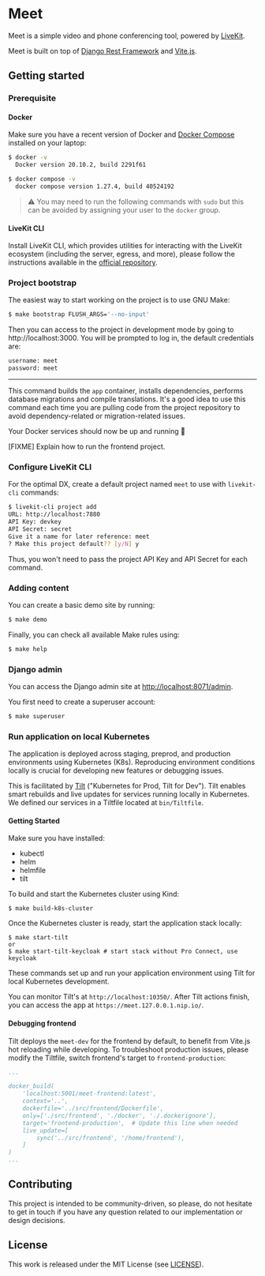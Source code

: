 # Meet

Meet is a simple video and phone conferencing tool, powered by [LiveKit](https://livekit.io/).

Meet is built on top of [Django Rest
Framework](https://www.django-rest-framework.org/) and [Vite.js](https://vitejs.dev/).

## Getting started

### Prerequisite

#### Docker

Make sure you have a recent version of Docker and [Docker
Compose](https://docs.docker.com/compose/install) installed on your laptop:

```bash
$ docker -v
  Docker version 20.10.2, build 2291f61

$ docker compose -v
  docker compose version 1.27.4, build 40524192
```

> ⚠️ You may need to run the following commands with `sudo` but this can be
> avoided by assigning your user to the `docker` group.

#### LiveKit CLI

Install LiveKit CLI, which provides utilities for interacting with the LiveKit ecosystem (including the server, egress, and more), please follow the instructions available in the [official repository](https://github.com/livekit/livekit-cli).

### Project bootstrap

The easiest way to start working on the project is to use GNU Make:

```bash
$ make bootstrap FLUSH_ARGS='--no-input'
```

Then you can access to the project in development mode by going to http://localhost:3000.
You will be prompted to log in, the default credentials are:
```bash
username: meet
password: meet
```
---

This command builds the `app` container, installs dependencies, performs
database migrations and compile translations. It's a good idea to use this
command each time you are pulling code from the project repository to avoid
dependency-related or migration-related issues.

Your Docker services should now be up and running 🎉

[FIXME] Explain how to run the frontend project.

### Configure LiveKit CLI

For the optimal DX, create a default project named `meet` to use with `livekit-cli` commands:
```bash
$ livekit-cli project add
URL: http://localhost:7880
API Key: devkey
API Secret: secret
Give it a name for later reference: meet
? Make this project default?? [y/N] y
```

Thus, you won't need to pass the project API Key and API Secret for each command.


### Adding content

You can create a basic demo site by running:

```bash
$ make demo
```

Finally, you can check all available Make rules using:

```bash
$ make help
```

### Django admin

You can access the Django admin site at
[http://localhost:8071/admin](http://localhost:8071/admin).

You first need to create a superuser account:

```bash
$ make superuser
```

### Run application on local Kubernetes

The application is deployed across staging, preprod, and production environments using Kubernetes (K8s).
Reproducing environment conditions locally is crucial for developing new features or debugging issues.

This is facilitated by [Tilt](https://tilt.dev/) ("Kubernetes for Prod, Tilt for Dev").  Tilt enables smart rebuilds and live updates for services running locally in Kubernetes.  We defined our services in a Tiltfile located at `bin/Tiltfile`.


#### Getting Started

Make sure you have installed:
- kubectl
- helm
- helmfile
- tilt

To build and start the Kubernetes cluster using Kind:
```shell
$ make build-k8s-cluster 
```

Once the Kubernetes cluster is ready, start the application stack locally:
```shell
$ make start-tilt
or
$ make start-tilt-keycloak # start stack without Pro Connect, use keycloak
```
These commands set up and run your application environment using Tilt for local Kubernetes development.

You can monitor Tilt's at `http://localhost:10350/`. After Tilt actions finish, you can access the app at `https://meet.127.0.0.1.nip.io/`.

#### Debugging frontend

Tilt deploys the `meet-dev` for the frontend by default, to benefit from Vite.js hot reloading while developing. 
To troubleshoot production issues, please modify the Tiltfile, switch frontend's target to `frontend-production`:

```yaml
...

docker_build(
    'localhost:5001/meet-frontend:latest',
    context='..',
    dockerfile='../src/frontend/Dockerfile',
    only=['./src/frontend', './docker', './.dockerignore'],
    target='frontend-production',  # Update this line when needed
    live_update=[
        sync('../src/frontend', '/home/frontend'),
    ]
)
...
```

## Contributing

This project is intended to be community-driven, so please, do not hesitate to
get in touch if you have any question related to our implementation or design
decisions.

## License

This work is released under the MIT License (see [LICENSE](./LICENSE)).
